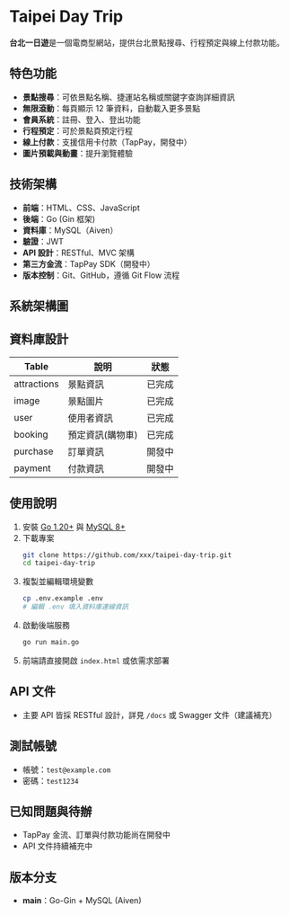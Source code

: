 # Taipei Day Trip

**台北一日遊**是一個電商型網站，提供台北景點搜尋、行程預定與線上付款功能。

## 特色功能

- **景點搜尋**：可依景點名稱、捷運站名稱或關鍵字查詢詳細資訊
- **無限滾動**：每頁顯示 12 筆資料，自動載入更多景點
- **會員系統**：註冊、登入、登出功能
- **行程預定**：可於景點頁預定行程
- **線上付款**：支援信用卡付款（TapPay，開發中）
- **圖片預載與動畫**：提升瀏覽體驗

## 技術架構

- **前端**：HTML、CSS、JavaScript
- **後端**：Go (Gin 框架)
- **資料庫**：MySQL（Aiven）
- **驗證**：JWT
- **API 設計**：RESTful、MVC 架構
- **第三方金流**：TapPay SDK（開發中）
- **版本控制**：Git、GitHub，遵循 Git Flow 流程

## 系統架構圖



## 資料庫設計

| Table      | 說明           | 狀態     |
|------------|----------------|----------|
| attractions| 景點資訊       | 已完成   |
| image      | 景點圖片       | 已完成   |
| user       | 使用者資訊     | 已完成   |
| booking    | 預定資訊(購物車)| 已完成   |
| purchase   | 訂單資訊       | 開發中   |
| payment    | 付款資訊       | 開發中   |



## 使用說明

1. 安裝 [Go 1.20+](https://golang.org/) 與 [MySQL 8+](https://www.mysql.com/)
2. 下載專案
   ```bash
   git clone https://github.com/xxx/taipei-day-trip.git
   cd taipei-day-trip
   ```
3. 複製並編輯環境變數
   ```bash
   cp .env.example .env
   # 編輯 .env 填入資料庫連線資訊
   ```
4. 啟動後端服務
   ```bash
   go run main.go
   ```
5. 前端請直接開啟 `index.html` 或依需求部署

## API 文件

- 主要 API 皆採 RESTful 設計，詳見 `/docs` 或 Swagger 文件（建議補充）

## 測試帳號

- 帳號：`test@example.com`
- 密碼：`test1234`

## 已知問題與待辦

- TapPay 金流、訂單與付款功能尚在開發中
- API 文件持續補充中

## 版本分支
- **main**：Go-Gin + MySQL (Aiven)